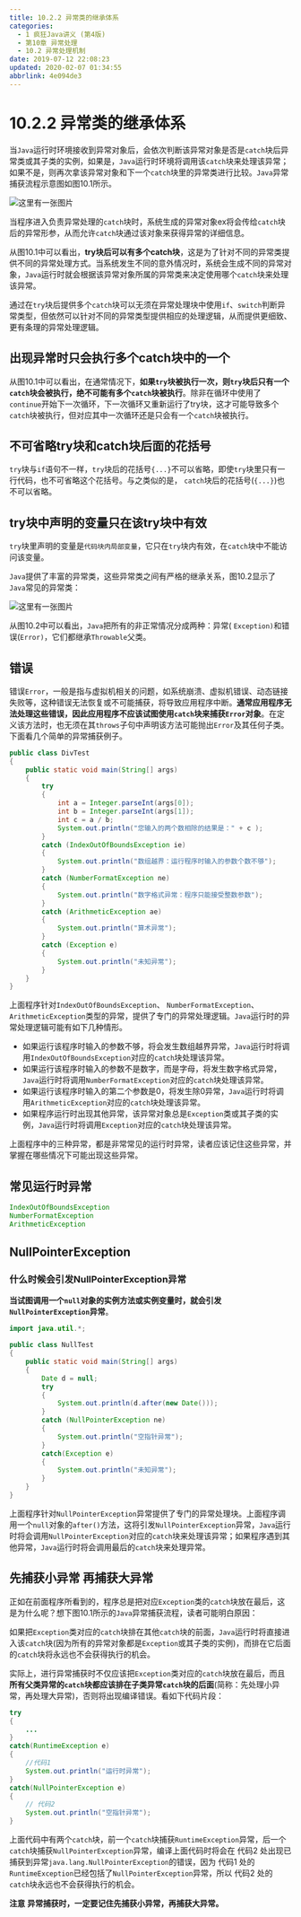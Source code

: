 ```yaml
---
title: 10.2.2 异常类的继承体系
categories: 
  - 1 疯狂Java讲义 (第4版)
  - 第10章 异常处理
  - 10.2 异常处理机制
date: 2019-07-12 22:08:23
updated: 2020-02-07 01:34:55
abbrlink: 4e094de3
---
```

# 10.2.2 异常类的继承体系
当`Java`运行时环境接收到异常对象后，会依次判断该异常对象是否是`catch`块后异常类或其子类的实例，如果是，`Java`运行时环境将调用该`catch`块来处理该异常；如果不是，则再次拿该异常对象和下一个`catch`块里的异常类进行比较。`Java`异常捕获流程示意图如图10.1所示。

![这里有一张图片](https://image-1257720033.cos.ap-shanghai.myqcloud.com/blog/readbooknote/fangkuangJavaJiangYi3/10/1.png)

当程序进入负责异常处理的`catch`块时，系统生成的异常对象ex将会传给`catch`块后的异常形参，从而允许`catch`块通过该对象来获得异常的详细信息。

从图10.1中可以看出，**try块后可以有多个catch块**，这是为了针对不同的异常类提供不同的异常处理方式。当系统发生不同的意外情况时，系统会生成不同的异常对象，`Java`运行时就会根据该异常对象所属的异常类来决定使用哪个`catch`块来处理该异常。

通过在`try`块后提供多个`catch`块可以无须在异常处理块中使用`if`、`switch`判断异常类型，但依然可以针对不同的异常类型提供相应的处理逻辑，从而提供更细致、更有条理的异常处理逻辑。

## 出现异常时只会执行多个catch块中的一个
从图10.1中可以看出，在通常情况下，**如果`try`块被执行一次，则`try`块后只有一个`catch`块会被执行，绝不可能有多个`catch`块被执行**。除非在循环中使用了`continue`开始下一次循环，下一次循环又重新运行了try块，这才可能导致多个`catch`块被执行，但对应其中一次循环还是只会有一个`catch`块被执行。

## 不可省略try块和catch块后面的花括号
`try`块与`if`语句不一样，`try`块后的花括号`{...}`不可以省略，即使`try`块里只有一行代码，也不可省略这个花括号。与之类似的是， `catch`块后的花括号(`{...}`)也不可以省略。

## try块中声明的变量只在该try块中有效
`try`块里声明的变量是`代码块内局部变量`，它只在`try`块内有效，在`catch`块中不能访问该变量。

`Java`提供了丰富的异常类，这些异常类之间有严格的继承关系，图10.2显示了`Java`常见的异常类：

![这里有一张图片](https://image-1257720033.cos.ap-shanghai.myqcloud.com/blog/readbooknote/fangkuangJavaJiangYi3/10/3.png)

从图10.2中可以看出，`Java`把所有的非正常情况分成两种：异常( `Exception)`和错误(`Error)`，它们都继承`Throwable`父类。

## 错误
错误`Error`，一般是指与虚拟机相关的问题，如系统崩溃、虚拟机错误、动态链接失败等，这种错误无法恢复或不可能捕获，将导致应用程序中断。**通常应用程序无法处理这些错误，因此应用程序不应该试图使用`catch`块来捕获`Error`对象**。在定义该方法时，也无须在其`throws`子句中声明该方法可能抛出`Error`及其任何子类。下面看几个简单的异常捕获例子。

```java
public class DivTest
{
    public static void main(String[] args)
    {
        try
        {
            int a = Integer.parseInt(args[0]);
            int b = Integer.parseInt(args[1]);
            int c = a / b;
            System.out.println("您输入的两个数相除的结果是：" + c );
        }
        catch (IndexOutOfBoundsException ie)
        {
            System.out.println("数组越界：运行程序时输入的参数个数不够");
        }
        catch (NumberFormatException ne)
        {
            System.out.println("数字格式异常：程序只能接受整数参数");
        }
        catch (ArithmeticException ae)
        {
            System.out.println("算术异常");
        }
        catch (Exception e)
        {
            System.out.println("未知异常");
        }
    }
}
```
上面程序针对`IndexOutOfBoundsException`、 `NumberFormatException`、 `ArithmeticException`类型的异常，提供了专门的异常处理逻辑。`Java`运行时的异常处理逻辑可能有如下几种情形。
- 如果运行该程序时输入的参数不够，将会发生数组越界异常，`Java`运行时将调用`IndexOutOfBoundsException`对应的`catch`块处理该异常。
- 如果运行该程序时输入的参数不是数字，而是字母，将发生数字格式异常，`Java`运行时将调用`NumberFormatException`对应的`catch`块处理该异常。
- 如果运行该程序时输入的第二个参数是0，将发生除0异常，`Java`运行时将调用`ArithmeticException`对应的`catch`块处理该异常。
- 如果程序运行时出现其他异常，该异常对象总是`Exception`类或其子类的实例，`Java`运行时将调用`Exception`对应的`catch`块处理该异常。

上面程序中的三种异常，都是非常常见的运行时异常，读者应该记住这些异常，并掌握在哪些情况下可能出现这些异常。
## 常见运行时异常
```java
IndexOutOfBoundsException
NumberFormatException
ArithmeticException
```

## NullPointerException

### 什么时候会引发NullPointerException异常
**当试图调用一个`null`对象的实例方法或实例变量时，就会引发`NullPointerException`异常**。

```java
import java.util.*;

public class NullTest
{
    public static void main(String[] args)
    {
        Date d = null;
        try
        {
            System.out.println(d.after(new Date()));
        }
        catch (NullPointerException ne)
        {
            System.out.println("空指针异常");
        }
        catch(Exception e)
        {
            System.out.println("未知异常");
        }
    }
}
```
上面程序针对`NullPointerException`异常提供了专门的异常处理块。上面程序调用一个`null`对象的`after()`方法，这将引发`NullPointerException`异常，`Java`运行时将会调用`NullPointerException`对应的`catch`块来处理该异常；如果程序遇到其他异常，`Java`运行时将会调用最后的`catch`块来处理异常。

## 先捕获小异常 再捕获大异常
正如在前面程序所看到的，程序总是把对应`Exception`类的`catch`块放在最后，这是为什么呢？想下图10.1所示的`Java`异常捕获流程，读者可能明白原因：

如果把`Exception`类对应的`catch`块排在其他`catch`块的前面，`Java`运行时将直接进入该`catch`块(因为所有的异常对象都是`Exception`或其子类的实例)，而排在它后面的`catch`块将永远也不会获得执行的机会。

实际上，进行异常捕获时不仅应该把`Exception`类对应的`catch`块放在最后，而且**所有父类异常的`catch`块都应该排在子类异常`catch`块的后面**(简称：先处理小异常，再处理大异常)，否则将出现编译错误。看如下代码片段：

```java
try
{
    ...
}
catch(RuntimeException e)
{
    //代码1
    System.out.println("运行时异常"); 
}
catch(NullPointerException e)
{
    // 代码2 
    System.out.println("空指针异常");
}
```
上面代码中有两个`catch`块，前一个`catch`块捕获`RuntimeException`异常，后一个`catch`块捕获`NullPointerException`异常，编译上面代码时将会在 代码2 处出现已捕获到异常`java.lang.NullPointerException`的错误，因为 代码1 处的`RuntimeException`已经包括了`NullPointerException`异常，所以 代码2 处的`catch`块永远也不会获得执行的机会。

**注意**
**异常捕获时，一定要记住先捕获小异常，再捕获大异常。**

